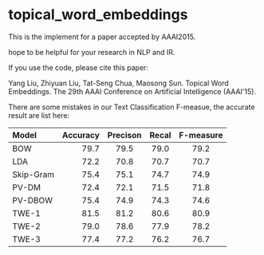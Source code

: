 topical_word_embeddings
=======================

This is the implement for a paper accepted by AAAI2015.

hope to be helpful for your research in NLP and IR.

If you use the code, please cite this paper:

Yang Liu, Zhiyuan Liu, Tat-Seng Chua, Maosong Sun. Topical Word Embeddings. The 29th AAAI Conference on Artificial Intelligence (AAAI'15). 



There are some mistakes in our Text Classification F-measue, the accurate result are list here:

| Model      |     Accuracy |   Precison   |	Recal	| F-measure|
| :-------- | --------:| :------: | :------: |:------: |
|BOW|79.7|79.5|79.0|79.2|
|LDA|72.2|70.8|70.7|70.7|
|Skip-Gram|75.4|75.1|74.7|74.9|
|PV-DM|72.4|72.1|71.5|71.8|
|PV-DBOW|75.4|74.9|74.3|74.6|
|TWE-1|81.5|81.2|80.6|80.9|
|TWE-2|79.0|78.6|77.9|78.2|
|TWE-3|77.4|77.2|76.2|76.7|

